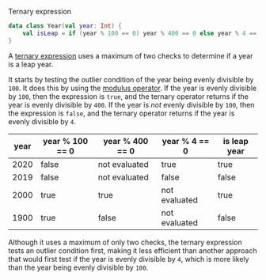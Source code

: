 Ternary expression

```kotlin
data class Year(val year: Int) {
    val isLeap = if (year % 100 == 0) year % 400 == 0 else year % 4 == 0
}
```

A [ternary expression][ternary-expression] uses a maximum of two checks to determine if a year is a leap year.

It starts by testing the outlier condition of the year being evenly divisible by `100`.
It does this by using the [modulus operator][modulus-operator].
If the year is evenly divisible by `100`, then the expression is `true`, and the ternary operator returns if the year is evenly divisible by `400`.
If the year is _not_ evenly divisible by `100`, then the expression is `false`, and the ternary operator returns if the year is evenly divisible by `4`.

| year | year % 100 == 0 | year % 400 == 0 | year % 4 == 0  | is leap year |
| ---- | --------------- | --------------- | -------------- | ------------ |
| 2020 |           false |   not evaluated |           true |        true  |
| 2019 |           false |   not evaluated |          false |       false  |
| 2000 |           true  |            true |  not evaluated |        true  |
| 1900 |           true  |           false |  not evaluated |        false |

Although it uses a maximum of only two checks, the ternary expression tests an outlier condition first,
making it less efficient than another approach that would first test if the year is evenly divisible by `4`,
which is more likely than the year being evenly divisible by `100`.

[modulus-operator]: https://www.programiz.com/kotlin-programming/operators
[ternary-expression]: https://kotlinlang.org/docs/control-flow.html#if-expression
